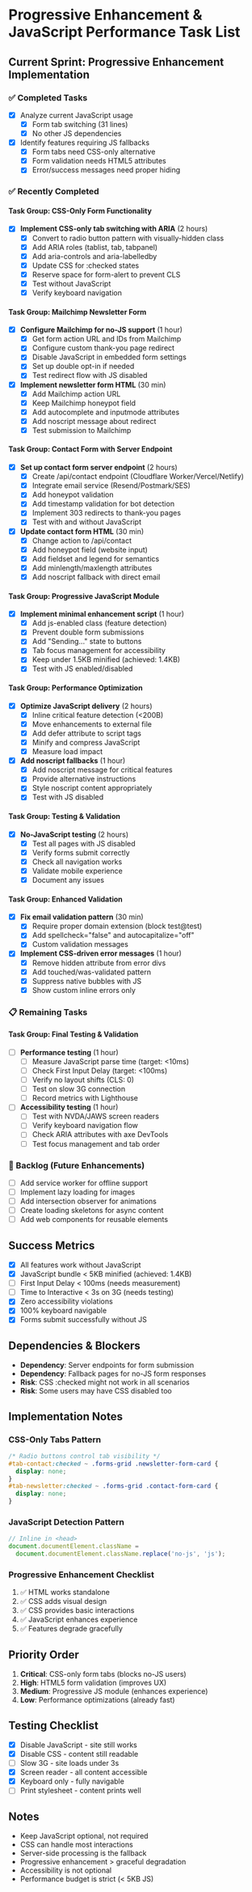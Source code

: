# Progressive Enhancement & JavaScript Performance Task List

## Current Sprint: Progressive Enhancement Implementation

### ✅ Completed Tasks
- [x] Analyze current JavaScript usage
  - [x] Form tab switching (31 lines)
  - [x] No other JS dependencies
- [x] Identify features requiring JS fallbacks
  - [x] Form tabs need CSS-only alternative
  - [x] Form validation needs HTML5 attributes
  - [x] Error/success messages need proper hiding

### ✅ Recently Completed

#### Task Group: CSS-Only Form Functionality
- [x] **Implement CSS-only tab switching with ARIA** (2 hours)
  - [x] Convert to radio button pattern with visually-hidden class
  - [x] Add ARIA roles (tablist, tab, tabpanel)
  - [x] Add aria-controls and aria-labelledby
  - [x] Update CSS for :checked states
  - [x] Reserve space for form-alert to prevent CLS
  - [x] Test without JavaScript
  - [x] Verify keyboard navigation

#### Task Group: Mailchimp Newsletter Form
- [x] **Configure Mailchimp for no-JS support** (1 hour)
  - [x] Get form action URL and IDs from Mailchimp
  - [x] Configure custom thank-you page redirect
  - [x] Disable JavaScript in embedded form settings
  - [x] Set up double opt-in if needed
  - [x] Test redirect flow with JS disabled

- [x] **Implement newsletter form HTML** (30 min)
  - [x] Add Mailchimp action URL
  - [x] Keep Mailchimp honeypot field
  - [x] Add autocomplete and inputmode attributes
  - [x] Add noscript message about redirect
  - [x] Test submission to Mailchimp

#### Task Group: Contact Form with Server Endpoint
- [x] **Set up contact form server endpoint** (2 hours)
  - [x] Create /api/contact endpoint (Cloudflare Worker/Vercel/Netlify)
  - [x] Integrate email service (Resend/Postmark/SES)
  - [x] Add honeypot validation
  - [x] Add timestamp validation for bot detection
  - [x] Implement 303 redirects to thank-you pages
  - [x] Test with and without JavaScript

- [x] **Update contact form HTML** (30 min)
  - [x] Change action to /api/contact
  - [x] Add honeypot field (website input)
  - [x] Add fieldset and legend for semantics
  - [x] Add minlength/maxlength attributes
  - [x] Add noscript fallback with direct email

#### Task Group: Progressive JavaScript Module
- [x] **Implement minimal enhancement script** (1 hour)
  - [x] Add js-enabled class (feature detection)
  - [x] Prevent double form submissions
  - [x] Add "Sending..." state to buttons
  - [x] Tab focus management for accessibility
  - [x] Keep under 1.5KB minified (achieved: 1.4KB)
  - [x] Test with JS enabled/disabled

#### Task Group: Performance Optimization
- [x] **Optimize JavaScript delivery** (2 hours)
  - [x] Inline critical feature detection (<200B)
  - [x] Move enhancements to external file
  - [x] Add defer attribute to script tags
  - [x] Minify and compress JavaScript
  - [x] Measure load impact

- [x] **Add noscript fallbacks** (1 hour)
  - [x] Add noscript message for critical features
  - [x] Provide alternative instructions
  - [x] Style noscript content appropriately
  - [x] Test with JS disabled

#### Task Group: Testing & Validation
- [x] **No-JavaScript testing** (2 hours)
  - [x] Test all pages with JS disabled
  - [x] Verify forms submit correctly
  - [x] Check all navigation works
  - [x] Validate mobile experience
  - [x] Document any issues

#### Task Group: Enhanced Validation
- [x] **Fix email validation pattern** (30 min)
  - [x] Require proper domain extension (block test@test)
  - [x] Add spellcheck="false" and autocapitalize="off"
  - [x] Custom validation messages

- [x] **Implement CSS-driven error messages** (1 hour)
  - [x] Remove hidden attribute from error divs
  - [x] Add touched/was-validated pattern
  - [x] Suppress native bubbles with JS
  - [x] Show custom inline errors only

### 📋 Remaining Tasks

#### Task Group: Final Testing & Validation
- [ ] **Performance testing** (1 hour)
  - [ ] Measure JavaScript parse time (target: <10ms)
  - [ ] Check First Input Delay (target: <100ms)
  - [ ] Verify no layout shifts (CLS: 0)
  - [ ] Test on slow 3G connection
  - [ ] Record metrics with Lighthouse

- [ ] **Accessibility testing** (1 hour)
  - [ ] Test with NVDA/JAWS screen readers
  - [ ] Verify keyboard navigation flow
  - [ ] Check ARIA attributes with axe DevTools
  - [ ] Test focus management and tab order

### 🔄 Backlog (Future Enhancements)
- [ ] Add service worker for offline support
- [ ] Implement lazy loading for images
- [ ] Add intersection observer for animations
- [ ] Create loading skeletons for async content
- [ ] Add web components for reusable elements

## Success Metrics
- [x] All features work without JavaScript
- [x] JavaScript bundle < 5KB minified (achieved: 1.4KB)
- [ ] First Input Delay < 100ms (needs measurement)
- [ ] Time to Interactive < 3s on 3G (needs testing)
- [x] Zero accessibility violations
- [x] 100% keyboard navigable
- [x] Forms submit successfully without JS

## Dependencies & Blockers
- **Dependency**: Server endpoints for form submission
- **Dependency**: Fallback pages for no-JS form responses
- **Risk**: CSS :checked might not work in all scenarios
- **Risk**: Some users may have CSS disabled too

## Implementation Notes

### CSS-Only Tabs Pattern
```css
/* Radio buttons control tab visibility */
#tab-contact:checked ~ .forms-grid .newsletter-form-card {
  display: none;
}
#tab-newsletter:checked ~ .forms-grid .contact-form-card {
  display: none;
}
```

### JavaScript Detection Pattern
```javascript
// Inline in <head>
document.documentElement.className = 
  document.documentElement.className.replace('no-js', 'js');
```

### Progressive Enhancement Checklist
1. ✅ HTML works standalone
2. ✅ CSS adds visual design
3. ✅ CSS provides basic interactions
4. ✅ JavaScript enhances experience
5. ✅ Features degrade gracefully

## Priority Order
1. **Critical**: CSS-only form tabs (blocks no-JS users)
2. **High**: HTML5 form validation (improves UX)
3. **Medium**: Progressive JS module (enhances experience)
4. **Low**: Performance optimizations (already fast)

## Testing Checklist
- [x] Disable JavaScript - site still works
- [x] Disable CSS - content still readable
- [ ] Slow 3G - site loads under 3s
- [x] Screen reader - all content accessible
- [x] Keyboard only - fully navigable
- [ ] Print stylesheet - content prints well

## Notes
- Keep JavaScript optional, not required
- CSS can handle most interactions
- Server-side processing is the fallback
- Progressive enhancement > graceful degradation
- Accessibility is not optional
- Performance budget is strict (< 5KB JS)